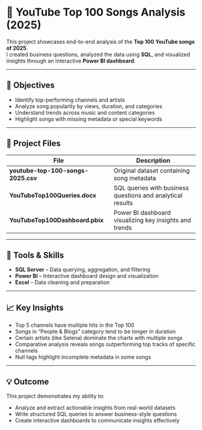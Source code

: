 # 🎵 YouTube Top 100 Songs Analysis (2025)

This project showcases end-to-end analysis of the **Top 100 YouTube songs of 2025**.  
I created business questions, analyzed the data using **SQL**, and visualized insights through an interactive **Power BI dashboard**.

---

## 🎯 Objectives
- Identify top-performing channels and artists  
- Analyze song popularity by views, duration, and categories  
- Understand trends across music and content categories  
- Highlight songs with missing metadata or special keywords  

---

## 📂 Project Files
| File | Description |
|------|-------------|
| **youtube-top-100-songs-2025.csv** | Original dataset containing song metadata |
| **YouTubeTop100Queries.docx** | SQL queries with business questions and analytical results |
| **YouTubeTop100Dashboard.pbix** | Power BI dashboard visualizing key insights and trends |

---

## 🧰 Tools & Skills
- **SQL Server** – Data querying, aggregation, and filtering  
- **Power BI** – Interactive dashboard design and visualization  
- **Excel** – Data cleaning and preparation  

---

## 📈 Key Insights
- Top 5 channels have multiple hits in the Top 100  
- Songs in “People & Blogs” category tend to be longer in duration  
- Certain artists (like Selena) dominate the charts with multiple songs  
- Comparative analysis reveals songs outperforming top tracks of specific channels  
- Null tags highlight incomplete metadata in some songs  

---

## 💡 Outcome
This project demonstrates my ability to:  
- Analyze and extract actionable insights from real-world datasets  
- Write structured SQL queries to answer business-style questions  
- Create interactive dashboards to communicate insights effectively

